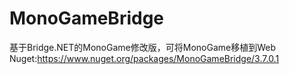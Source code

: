 # MonoGameBridge
基于Bridge.NET的MonoGame修改版，可将MonoGame移植到Web
Nuget:https://www.nuget.org/packages/MonoGameBridge/3.7.0.1
